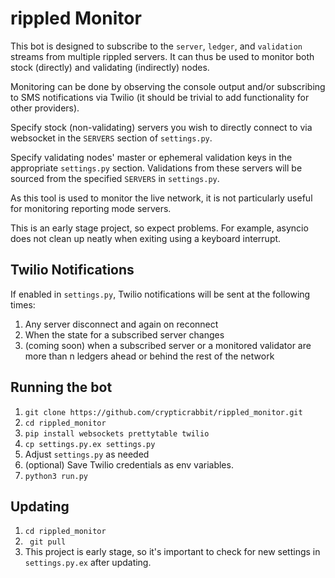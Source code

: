 # rippled Monitor
This bot is designed to subscribe to the `server`, `ledger`, and `validation` streams from multiple rippled servers. It can thus be used to monitor both stock (directly) and validating (indirectly) nodes.

Monitoring can be done by observing the console output and/or subscribing to SMS notifications via Twilio (it should be trivial to add functionality for other providers).

Specify stock (non-validating) servers you wish to directly connect to via websocket in the `SERVERS` section of `settings.py`.

Specify validating nodes' master or ephemeral validation keys in the appropriate `settings.py` section. Validations from these servers will be sourced from the specified `SERVERS` in `settings.py`.

As this tool is used to monitor the live network, it is not particularly useful for monitoring reporting mode servers.

This is an early stage project, so expect problems. For example, asyncio does not clean up neatly when exiting using a keyboard interrupt.

## Twilio Notifications
If enabled in `settings.py`, Twilio notifications will be sent at the following times:
1. Any server disconnect and again on reconnect
2. When the state for a subscribed server changes
3. (coming soon) when a subscribed server or a monitored validator are more than n ledgers ahead or behind the rest of the network

## Running the bot
1. `git clone https://github.com/crypticrabbit/rippled_monitor.git`
2. `cd rippled_monitor`
3. `pip install websockets prettytable twilio`
4. `cp settings.py.ex settings.py`
5. Adjust `settings.py` as needed
6. (optional) Save Twilio credentials as env variables.
7. `python3 run.py`

## Updating
1. `cd rippled_monitor`
2. ` git pull`
3. This project is early stage, so it's important to check for new settings in `settings.py.ex` after updating.
